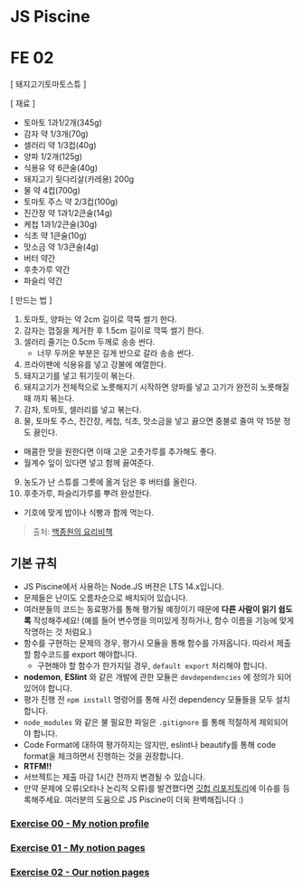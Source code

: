 # JS Piscine

# FE 02

[ 돼지고기토마토스튜 ]

[ 재료 ]

- 토마토 1과1/2개(345g)
- 감자 약 1/3개(70g)
- 셀러리 약 1/3컵(40g)
- 양파 1/2개(125g)
- 식용유 약 6큰술(40g)
- 돼지고기 뒷다리살(카레용) 200g
- 물 약 4컵(700g)
- 토마토 주스 약 2/3컵(100g)
- 진간장 약 1과1/2큰술(14g)
- 케첩 1과1/2큰술(30g)
- 식초 약 1큰술(10g)
- 맛소금 약 1/3큰술(4g)
- 버터 약간
- 후춧가루 약간
- 파슬리 약간

[ 만드는 법 ]

1. 토마토, 양파는 약 2cm 길이로 깍뚝 썰기 한다.
2. 감자는 껍질을 제거한 후 1.5cm 길이로 깍뚝 썰기 한다. 
3. 셀러리 줄기는 0.5cm 두께로 송송 썬다.
   * 너무 두꺼운 부분은 길게 반으로 갈라 송송 썬다.
4. 프라이팬에 식용유를 넣고 강불에 예열한다.
5. 돼지고기를 넣고 튀기듯이 볶는다.
6. 돼지고기가 전체적으로 노릇해지기 시작하면 양파를 넣고 고기가 완전히 노릇해질 때 까지 볶는다.
7. 감자, 토마토, 셀러리를 넣고 볶는다.
8. 물, 토마토 주스, 진간장, 케첩, 식초, 맛소금을 넣고 끓으면 중불로 줄여 약 15분 정도 끓인다.
  * 매콤한 맛을 원한다면 이때 고운 고춧가루를 추가해도 좋다.
  * 월계수 잎이 있다면 넣고 함께 끓여준다.
9. 농도가 난 스튜를 그릇에 옮겨 담은 후 버터를 올린다.
10. 후춧가루, 파슬리가루를 뿌려 완성한다.
  * 기호에 맞게 밥이나 식빵과 함께 먹는다.

> 출처: [백종원의 요리비책](https://youtu.be/1Lc70M38LTk)

## 기본 규칙

* JS Piscine에서 사용하는 Node.JS 버젼은 LTS 14.x입니다.
* 문제들은 난이도 오름차순으로 배치되어 있습니다.
* 여러분들의 코드는 동료평가를 통해 평가될 예정이기 때문에 **다른 사람이 읽기 쉽도록** 작성해주세요! (예를 들어 변수명을 의미있게 정하거나, 함수 이름을 기능에 맞게 작명하는 것 처럼요.)
* 함수를 구현하는 문제의 경우, 평가시 모듈을 통해 함수를 가져옵니다. 따라서 제출할 함수코드를 export 해야합니다.
  - 구현해야 할 함수가 한가지일 경우, `default export` 처리해야 합니다.
* **nodemon**, **ESlint** 와 같은 개발에 관한 모듈은 `devdependencies` 에 정의가 되어 있어야 합니다.
* 평가 진행 전 `npm install` 명령어를 통해 사전 dependency 모듈들을 모두 설치 합니다.
* `node_modules` 와 같은 불 필요한 파일은 `.gitignore` 를 통해 적절하게 제외되어야 합니다.
* Code Format에 대하여 평가하지는 않지만, eslint나 beautify를 통해 code format을 체크하면서 진행하는 것을 권장합니다.
* **RTFM!!**
* 서브젝트는 제출 마감 1시간 전까지 변경될 수 있습니다.
* 만약 문제에 오류(오타나 논리적 오류)를 발견했다면 [깃헙 리포지토리](https://github.com/42js/piscine)에 이슈를 등록해주세요. 여러분의 도움으로 JS Piscine이 더욱 완벽해집니다 :)

### [Exercise 00 - My notion profile](ex00.md)
### [Exercise 01 - My notion pages](ex01.md)
### [Exercise 02 - Our notion pages](ex02.md)
